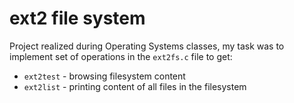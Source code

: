 # ext2 file system

Project realized during Operating Systems classes, my task was to implement set of operations in the `ext2fs.c` file to get:
* `ext2test` - browsing filesystem content
* `ext2list` - printing content of all files in the filesystem